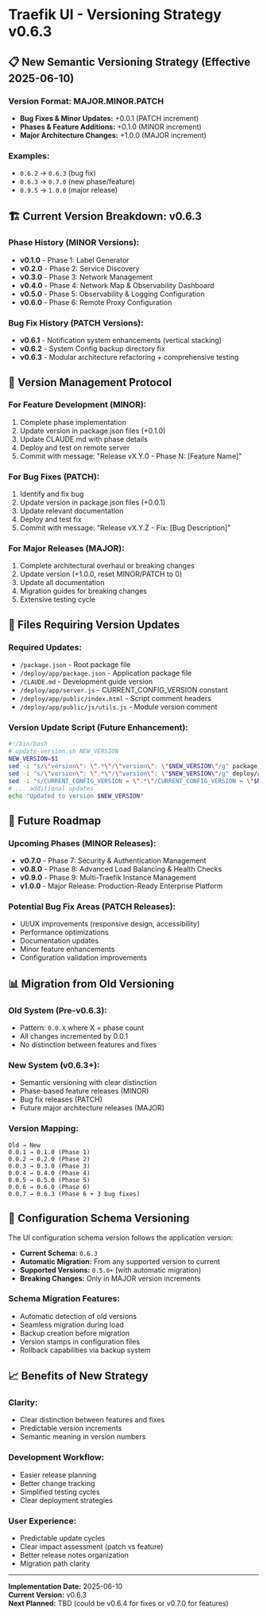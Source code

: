 # Traefik UI - Versioning Strategy v0.6.3

## 📋 **New Semantic Versioning Strategy (Effective 2025-06-10)**

### **Version Format: MAJOR.MINOR.PATCH**
- **Bug Fixes & Minor Updates:** +0.0.1 (PATCH increment)
- **Phases & Feature Additions:** +0.1.0 (MINOR increment)  
- **Major Architecture Changes:** +1.0.0 (MAJOR increment)

### **Examples:**
- `0.6.2` → `0.6.3` (bug fix)
- `0.6.3` → `0.7.0` (new phase/feature)
- `0.9.5` → `1.0.0` (major release)

## 🏗️ **Current Version Breakdown: v0.6.3**

### **Phase History (MINOR Versions):**
- **v0.1.0** - Phase 1: Label Generator
- **v0.2.0** - Phase 2: Service Discovery  
- **v0.3.0** - Phase 3: Network Management
- **v0.4.0** - Phase 4: Network Map & Observability Dashboard
- **v0.5.0** - Phase 5: Observability & Logging Configuration
- **v0.6.0** - Phase 6: Remote Proxy Configuration

### **Bug Fix History (PATCH Versions):**
- **v0.6.1** - Notification system enhancements (vertical stacking)
- **v0.6.2** - System Config backup directory fix
- **v0.6.3** - Modular architecture refactoring + comprehensive testing

## 🎯 **Version Management Protocol**

### **For Feature Development (MINOR):**
1. Complete phase implementation
2. Update version in package.json files (+0.1.0)
3. Update CLAUDE.md with phase details
4. Deploy and test on remote server
5. Commit with message: "Release vX.Y.0 - Phase N: [Feature Name]"

### **For Bug Fixes (PATCH):**
1. Identify and fix bug
2. Update version in package.json files (+0.0.1)
3. Update relevant documentation
4. Deploy and test fix
5. Commit with message: "Release vX.Y.Z - Fix: [Bug Description]"

### **For Major Releases (MAJOR):**
1. Complete architectural overhaul or breaking changes
2. Update version (+1.0.0, reset MINOR/PATCH to 0)
3. Update all documentation
4. Migration guides for breaking changes
5. Extensive testing cycle

## 📂 **Files Requiring Version Updates**

### **Required Updates:**
- `/package.json` - Root package file
- `/deploy/app/package.json` - Application package file
- `/CLAUDE.md` - Development guide version
- `/deploy/app/server.js` - CURRENT_CONFIG_VERSION constant
- `/deploy/app/public/index.html` - Script comment headers
- `/deploy/app/public/js/utils.js` - Module version comment

### **Version Update Script (Future Enhancement):**
```bash
#!/bin/bash
# update-version.sh NEW_VERSION
NEW_VERSION=$1
sed -i "s/\"version\": \".*\"/\"version\": \"$NEW_VERSION\"/g" package.json
sed -i "s/\"version\": \".*\"/\"version\": \"$NEW_VERSION\"/g" deploy/app/package.json
sed -i "s/CURRENT_CONFIG_VERSION = \".*\"/CURRENT_CONFIG_VERSION = \"$NEW_VERSION\"/g" deploy/app/server.js
# ... additional updates
echo "Updated to version $NEW_VERSION"
```

## 🚀 **Future Roadmap**

### **Upcoming Phases (MINOR Releases):**
- **v0.7.0** - Phase 7: Security & Authentication Management
- **v0.8.0** - Phase 8: Advanced Load Balancing & Health Checks
- **v0.9.0** - Phase 9: Multi-Traefik Instance Management
- **v1.0.0** - Major Release: Production-Ready Enterprise Platform

### **Potential Bug Fix Areas (PATCH Releases):**
- UI/UX improvements (responsive design, accessibility)
- Performance optimizations 
- Documentation updates
- Minor feature enhancements
- Configuration validation improvements

## 📊 **Migration from Old Versioning**

### **Old System (Pre-v0.6.3):**
- Pattern: `0.0.X` where X = phase count
- All changes incremented by 0.0.1
- No distinction between features and fixes

### **New System (v0.6.3+):**
- Semantic versioning with clear distinction
- Phase-based feature releases (MINOR)
- Bug fix releases (PATCH)
- Future major architecture releases (MAJOR)

### **Version Mapping:**
```
Old → New
0.0.1 → 0.1.0 (Phase 1)
0.0.2 → 0.2.0 (Phase 2)
0.0.3 → 0.3.0 (Phase 3)
0.0.4 → 0.4.0 (Phase 4)
0.0.5 → 0.5.0 (Phase 5)
0.0.6 → 0.6.0 (Phase 6)
0.0.7 → 0.6.3 (Phase 6 + 3 bug fixes)
```

## 🔧 **Configuration Schema Versioning**

The UI configuration schema version follows the application version:
- **Current Schema:** `0.6.3`
- **Automatic Migration:** From any supported version to current
- **Supported Versions:** `0.5.0+` (with automatic migration)
- **Breaking Changes:** Only in MAJOR version increments

### **Schema Migration Features:**
- Automatic detection of old versions
- Seamless migration during load
- Backup creation before migration
- Version stamps in configuration files
- Rollback capabilities via backup system

## 📈 **Benefits of New Strategy**

### **Clarity:**
- Clear distinction between features and fixes
- Predictable version increments
- Semantic meaning in version numbers

### **Development Workflow:**
- Easier release planning
- Better change tracking
- Simplified testing cycles
- Clear deployment strategies

### **User Experience:**
- Predictable update cycles
- Clear impact assessment (patch vs feature)
- Better release notes organization
- Migration path clarity

---

**Implementation Date:** 2025-06-10  
**Current Version:** v0.6.3  
**Next Planned:** TBD (could be v0.6.4 for fixes or v0.7.0 for features)